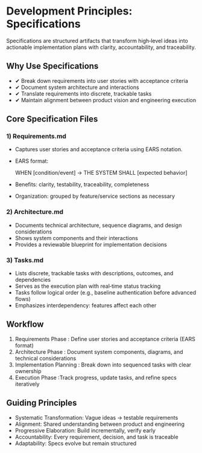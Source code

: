 ﻿# Development Principles: Specifications

Specifications are structured artifacts that transform high‑level ideas into actionable implementation plans with clarity, accountability, and traceability.

## Why Use Specifications

- ✔ Break down requirements into user stories with acceptance criteria
- ✔ Document system architecture and interactions
- ✔ Translate requirements into discrete, trackable tasks
- ✔ Maintain alignment between product vision and engineering execution

## Core Specification Files

### 1) Requirements.md

- Captures user stories and acceptance criteria using EARS notation.
- EARS format:

  WHEN [condition/event] → THE SYSTEM SHALL [expected behavior]

- Benefits: clarity, testability, traceability, completeness
- Organization: grouped by feature/service sections as necessary

### 2) Architecture.md

- Documents technical architecture, sequence diagrams, and design considerations
- Shows system components and their interactions
- Provides a reviewable blueprint for implementation decisions

### 3) Tasks.md

- Lists discrete, trackable tasks with descriptions, outcomes, and dependencies
- Serves as the execution plan with real‑time status tracking
- Tasks follow logical order (e.g., baseline authentication before advanced flows)
- Emphasizes interdependency: features affect each other

## Workflow

1) Requirements Phase : Define user stories and acceptance criteria (EARS format)
2) Architecture Phase : Document system components, diagrams, and technical considerations
3) Implementation Planning : Break down into sequenced tasks with clear ownership
4) Execution Phase :Track progress, update tasks, and refine specs iteratively

## Guiding Principles

- Systematic Transformation: Vague ideas → testable requirements
- Alignment: Shared understanding between product and engineering
- Progressive Elaboration: Build incrementally, verify early
- Accountability: Every requirement, decision, and task is traceable
- Adaptability: Specs evolve but remain structured